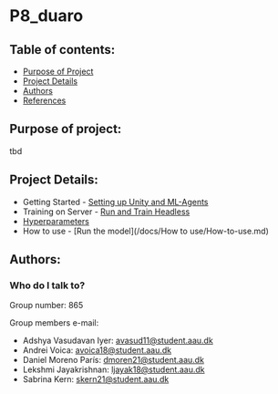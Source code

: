# P8_duaro

## Table of contents:

- [Purpose of Project](#Purpose-Started)
- [Project Details](#Project-Details)
- [Authors](#Authors)
- [References](#References)

## Purpose of project:

tbd


## Project Details: 
* Getting Started - [Setting up Unity and ML-Agents](docs/GettingStarted/GettingStarted.md)
* Training on Server - [Run and Train Headless](docs/Run-Headless-Training/Run-Headless-Training.md)
* [Hyperparameters](/Unity_env/config/README.md)
* How to use - [Run the model](/docs/How to use/How-to-use.md)


## Authors:

### Who do I talk to? ###

Group number: 865

Group members e-mail:
* Adshya Vasudavan Iyer: avasud11@student.aau.dk
* Andrei Voica: avoica18@student.aau.dk
* Daniel Moreno París: dmoren21@student.aau.dk
* Lekshmi Jayakrishnan: ljayak18@student.aau.dk
* Sabrina Kern: skern21@student.aau.dk
